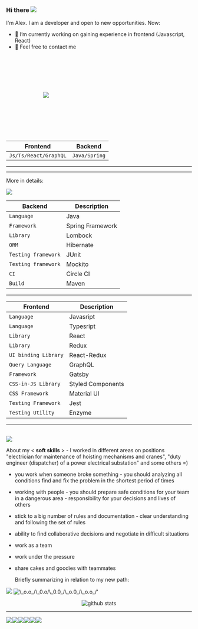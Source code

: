 ### Hi there <img src="https://img.icons8.com/dusk/100/000000/snowman.png"/>

<!--
**naglec13/naglec13** is a ✨ _special_ ✨ repository because its `README.md` (this file) appears on your GitHub profile.

Here are some ideas to get you started:

- 🔭 I’m currently working on experiencing in Java EE, frontend
- 🌱 I’m currently learning Spring Framework and building projects via Agile approach, React, Redux
- 👯 I’m looking to collaborate on ...
- 🤔 I’m looking for help with ...
- 💬 Ask me about ...
- 📫 How to reach me: ...
- 😄 Pronouns: ...
- ⚡ Fun fact: ...
-->

 I'm Alex. I am a developer and open to new opportunities. Now:
 
- 🔭 I’m currently working on gaining experience in frontend (Javascript, React) 
- 👯 Feel free to contact me  

<p>
<img src='https://media.giphy.com/media/vzO0Vc8b2VBLi/source.gif' 
     vspace='100' hspace='100'>
 </p>
 

 
 | Frontend | Backend |
| --- | --- |
| `Js/Ts/React/GraphQL` | `Java/Spring` |
---
---
 
 More in details: 
 
 <img src="https://img.icons8.com/dusk/64/000000/iceberg.png"/>
 
  | Backend | Description |
| --- | --- |
| `Language` | Java |
| `Framework` | Spring Framework  |
| `Library` | Lombock |
| `ORM` | Hibernate|
| `Testing framework` | JUnit |
| `Testing framework` | Mockito |
| `CI` | Circle CI |
| `Build` | Maven |
  ---
  | Frontend | Description |
| --- | --- |
| `Language` | Javasript |
| `Language` | Typesript |
| `Library` | React |
| `Library` | Redux |
| `UI binding Library` | React-Redux |
| `Query Language` | GraphQL |
| `Framework` | Gatsby |
| `CSS-in-JS Library` | Styled Components |
| `CSS Framework` | Material UI |
| `Testing Framework` | Jest |
| `Testing Utility` | Enzyme |

---
<br>

<img src="https://img.icons8.com/dusk/64/000000/people-working-together.png"/>

About my < <b>soft skills</b> > - I worked in different areas on positions "electrician for maintenance of hoisting mechanisms and cranes", "duty engineer (dispatcher) of a power electrical substation" and some others =)
  - you work when someone broke something - you should analyzing all conditions find and fix the problem in the shortest period of times
  - working with people - you should prepare safe conditions for your team in a dangerous area - responsibility for your decisions and lives of others
- stick to a big number of rules and documentation - clear understanding and following the set of rules
- ability to find collaborative decisions and negotiate in difficult situations
- work as a team
- work under the pressure
- share cakes and goodies with teammates
  
  Briefly summarizing in relation to my new path:
 
<img src='https://media.giphy.com/media/BuReg1EyvWaac/giphy.gif'>
<img src='https://visitor-badge.glitch.me/badge?page_id=naglec13.naglec13'
alt= \_o.o_/\_0.o/\_0.0_/\_o.0_/\_o.o_/'>

<p align = 'center'>
  <img src="https://github-readme-stats.vercel.app/api/?username=naglec13&show_icons=true&theme=dark" alt="github stats"/></br>
</p>

---


<img src="https://img.icons8.com/dusk/64/000000/java-coffee-cup-logo.png"/><img src="https://img.icons8.com/color/64/000000/spring-logo.png"/><img src="https://img.icons8.com/color/64/000000/javascript.png"/><img src="https://img.icons8.com/color/64/000000/typescript.png"/><img src="https://img.icons8.com/officel/64/000000/react.png"/><img src="https://img.icons8.com/color/64/000000/material-ui.png"/>
